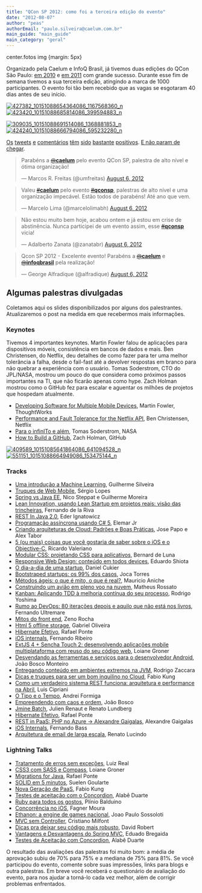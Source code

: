 ```yaml
---
title: "QCon SP 2012: como foi a terceira edição do evento"
date: "2012-08-07"
author: "peas"
authorEmail: "paulo.silveira@caelum.com.br"
main_guide: "main_guide"
main_category: "geral"
---
```


center.fotos img {margin: 5px}

Organizado pela Caelum e InfoQ Brasil, já tivemos duas edições do QCon São Paulo: [em 2010](https://blog.caelum.com.br/qconsp-2010-como-foi-o-principal-evento-de-arquitetos-e-desenvolvedores-no-brasil/) e [em 2011](https://blog.caelum.com.br/qcon-2011-como-foi-a-segunda-edicao-do-principal-evento-de-arquitetos-e-desenvolvedores-no-brasil/) com grande sucesso. Durante esse fim de semana tivemos a sua terceira edição, atingindo a marca de 1000 participantes. O evento foi tão bem recebido que as vagas se esgotaram 40 dias antes de seu início.

[![](https://blog.caelum.com.br/wp-content/uploads/2012/08/427382_10151088654364086_1167568360_n-300x200.jpg "427382_10151088654364086_1167568360_n")![](https://blog.caelum.com.br/wp-content/uploads/2012/08/423420_10151088685814086_399594883_n-300x200.jpg "423420_10151088685814086_399594883_n")](https://www.facebook.com/media/set/?set=a.10151085641544086.417874.190950799085&type=3)

[![](https://blog.caelum.com.br/wp-content/uploads/2012/08/309035_10151088691514086_1368881853_n-300x200.jpg "309035_10151088691514086_1368881853_n")![](https://blog.caelum.com.br/wp-content/uploads/2012/08/424240_10151088666794086_595232280_n-300x200.jpg "424240_10151088666794086_595232280_n")](https://www.facebook.com/media/set/?set=a.10151085641544086.417874.190950799085&type=3)

[Os](https://twitter.com/jeveaux/status/232309229476773888) [tweets](https://twitter.com/zanatabr/status/232557406125686784) [e](https://twitter.com/alfradique/status/232556580988674048) [comentários](https://twitter.com/rudolfoborges/status/232485466513997824) [têm](https://twitter.com/joaovictorino/status/232480018578673665) [sido](https://twitter.com/ninjafixes/status/232475870751756289) [bastante](https://twitter.com/marcelolimabh/status/232473938033258497) [positivos](https://twitter.com/umfreitas/status/232446824047325184). [E não param de chegar](https://twitter.com/#!/search/realtime/qconsp).

<blockquote class="twitter-tweet"><p>Parabéns a <a href="https://twitter.com/caelum"><s>@</s><b>caelum</b></a> pelo evento QCon SP, palestra de alto nível e ótima organização!</p>— Marcos R. Freitas (@umfreitas) <a href="https://twitter.com/umfreitas/status/232446824047325184" data-datetime="2012-08-06T12:03:36+00:00">August 6, 2012</a></blockquote>
<script src="//platform.twitter.com/widgets.js" charset="utf-8"></script>

<blockquote class="twitter-tweet"><p>Valeu <a href="https://twitter.com/search/%23caelum"><s>#</s><b>caelum</b></a> pelo evento <a href="https://twitter.com/search/%23qconsp"><s>#</s><b>qconsp</b></a>, palestras de alto nível e uma organização impecável. Estão todos de parabéns! Até ano que vem.</p>— Marcelo Lima (@marcelolimabh) <a href="https://twitter.com/marcelolimabh/status/232473938033258497" data-datetime="2012-08-06T13:51:20+00:00">August 6, 2012</a></blockquote>
<script src="//platform.twitter.com/widgets.js" charset="utf-8"></script>

<blockquote class="twitter-tweet"><p>Não estou muito bem hoje, acabou ontem e já estou em crise de abstinência. Nunca participei de um evento assim, esse <a href="https://twitter.com/search/%23qconsp"><s>#</s><b>qconsp</b></a> vicia!</p>— Adalberto Zanata (@zanatabr) <a href="https://twitter.com/zanatabr/status/232557406125686784" data-datetime="2012-08-06T19:23:00+00:00">August 6, 2012</a></blockquote>
<script src="//platform.twitter.com/widgets.js" charset="utf-8"></script>

<blockquote class="twitter-tweet"><p>Qcon SP 2012 - Excelente evento! Parabéns a <a href="https://twitter.com/caelum"><s>@</s><b>caelum</b></a> e <a href="https://twitter.com/infoqbrasil"><s>@</s><b>infoqbrasil</b></a> pela realização!</p>— George Alfradique (@alfradique) <a href="https://twitter.com/alfradique/status/232556580988674048" data-datetime="2012-08-06T19:19:44+00:00">August 6, 2012</a></blockquote>
<script src="//platform.twitter.com/widgets.js" charset="utf-8"></script>

## Algumas palestras divulgadas

Coletamos aqui os slides disponibilizados por alguns dos palestrantes. Atualizaremos o post na medida em que recebermos mais informações.

### Keynotes

Tivemos 4 importantes keynotes. Martin Fowler falou de aplicações para dispositivos móveis, consistência em bancos de dados e mais. Ben Christensen, do Netflix, deu detalhes de como fazer para ter uma melhor tolerância a falha, desde o fail-fast até a devolver respostas em branco para não quebrar a experiência com o usuário. Tomas Soderstrom, CTO do JPL/NASA, mostrou um pouco do que considera como próximos passos importantes na TI, que não ficarão apenas como hype. Zach Holman mostrou como o GitHub fez para escalar e aguentar os milhões de projetos que hospedam atualmente.

- [Developing Software for Multiple Mobile Devices](http://www.martinfowler.com/articles/multiMobile/), Martin Fowler, ThoughtWorks
- [Performance and Fault Tolerance for the Netflix API](https://speakerdeck.com/u/benjchristensen/p/performance-and-fault-tolerance-for-the-netflix-api-qcon-sao-paulo), Ben Christensen, Netflix
- [Para o infinITo e além](http://prezi.com/5pt5hgflj3ah/to-infinity-and-beyond/?auth_key=4433faf57961988041cfd419c2c27f9aaf579ad4), Tomas Soderstrom, NASA
- [How to Build a GitHub](http://zachholman.com/talk/how-to-build-a-github), Zach Holman, GitHub

[![](https://blog.caelum.com.br/wp-content/uploads/2012/08/409589_10151085641864086_641094528_n-300x168.jpg "409589_10151085641864086_641094528_n")![](https://blog.caelum.com.br/wp-content/uploads/2012/08/551151_10151088664949086_153475144_n-300x200.jpg "551151_10151088664949086_153475144_n")](https://www.facebook.com/media/set/?set=a.10151085641544086.417874.190950799085&type=3)

### Tracks

- [Uma introdução a Machine Learning](http://www.slideshare.net/guilhermecaelum/introducao-a-machine-learning-na-educacao), Guilherme Silveira
- [Truques de Web Mobile](http://sergiolopes.org/palestra-mobile-web/), Sérgio Lopes
- [Spring vs Java EE](http://www.slideshare.net/gui0rafa/spring-vs-java-ee-qconsp-2012), Nico Steppat e Guilherme Moreira
- [Lean Innovation, usando Lean Startup em projetos reais: visão das trincheiras](http://blog.concretesolutions.com.br/2012/08/lean-startup-das-trincheiras-qcon-2012/), Fernando de la Riva
- [REST In Java 2.0](http://jogano10.com/qcon-sp-2012/), Eder Ignatowicz
- [Programação assíncrona usando C# 5](http://elemarjr.net/2012/08/05/sobre-o-qcon-sp-minha-apresentacao-e-algumas-impressoes/), Elemar Jr
- [Criando arquiteturas de Cloud: Padrões e Boas Práticas](http://www.slideshare.net/AmazonWebServicesLATAM/palestra-na-qconsp-com-peixe-urbano-sobre-arquiteturas-cloud), Jose Papo e Alex Tabor
- [5 (ou mais) coisas que você gostaria de saber sobre o iOS e o Objective-C](http://www.slideshare.net/RicardoValeriano/qcon-sp-2012-5-ou-mais-coisas-que-voc-gostaria-de-saber-sobre-o-ios-e-o-objectivec), Ricardo Valeriano
- [Modular CSS: projetando CSS para aplicativos](http://www.slideshare.net/bernarddeluna/modular-css-projetando-css-para-aplicativos), Bernard de Luna
- [Responsive Web Design: conteúdo em todos devices](http://www.slideshare.net/eshiota/responsive-web-design-e-a-ubiquidade-da-web), Eduardo Shiota
- [O dia-a-dia de uma startup](http://www.agileandart.com/2012/08/05/o-dia-a-dia-em-um-startup/), Daniel Cukier
- [Bootstraped startups: os 99% dos casos](http://www.slideshare.net/jocatorres/bootstraped-startups), Joca Torres
- [Métodos ágeis: o que é mito, o que é real?](http://www.slideshare.net/mauricioaniche/mtodos-geis-o-que-folclore-e-o-que-real-qcon-sp-2012), Mauricio Aniche
- [Construindo um avião em pleno voo na nuvem](http://www.slideshare.net/matheusrossato/qconsp-2012-construindo-um-avio-em-pleno-vo-na-nuvem), Matheus Rossato
- [Kanban: Aplicando TDD à melhoria contínua do seu processo](http://www.slideshare.net/rodrigoy/kanban-aplicando-tdd-melhoria-contnua-do-seu-processo), Rodrigo Yoshima
- [Rumo ao DevOps: 80 iterações depois e aquilo que não está nos livros](http://www.slideshare.net/feroult/rumo-ao-devops), Fernando Ultremare
- [Mitos do front end](http://talks.zenorocha.com/2012/qconsp/), Zeno Rocha
- [Html 5 offline storage](http://www.slideshare.net/gabrielso/html5-offline-storage), Gabriel Oliveira
- [Hibernate Efetivo](http://www.slideshare.net/rponte/hibernate-efetivo-qconsp2012), Rafael Ponte
- [iOS internals](https://speakerdeck.com/u/ferbass/p/ios-internals), Fernando Ribeiro
- [ExtJS 4 + Sencha Touch 2: desenvolvendo aplicações mobile multiplataforma com reuso do seu código web](http://www.slideshare.net/loianeg/qconsp-2012-sencha-touch-2-mobile-multiplataforma), Loiane Groner
- [Desvendando as ferramentas e serviços para o desenvolvedor Android](http://www.slideshare.net/joaobmonteiro/desvendando-as-ferramentas-e-servios-para-o-desenvolvedor-android), João Bosco Monteiro
- [Entregando conteúdo em ambientes extremos na JVM](http://www.slideshare.net/rzdrigo/entregando-contedo-em-ambientes-extremos-na-jvm), Rodrigo Zaccara
- [Dicas e truques para ser um bom inquilino no Cloud](http://www.slideshare.net/fabiokung/dicas-e-truques-para-ser-um-bom-inquilino-no-cloud), Fabio Kung
- [Como um verdadeiro sistema REST funciona: arquitetura e performance na Abril](http://www.slideshare.net/lfcipriani/como-um-verdadeiro-sistema-rest-funciona-arquitetura-e-performance-na-abril), Luis Cipriani
- [O Tipo e o Tempo](http://www.slideshare.net/andreiformiga/o-tipo-e-o-tempo), Andrei Formiga
- [Empreendendo com caos e ordem](http://www.slideshare.net/joaoboscoapf/empreendendo-com-caos-e-ordem-qconsp-2012), João Bosco
- [Jmine Batch](http://www.jmine.com.br/jmine/index.php/en/menu-home/11-cat-english/cat-news-en/97-qconsp-2012-en), Julien Renaut e Renato Lundberg
- [Hibernate Efetivo](http://www.slideshare.net/rponte/hibernate-efetivo-qconsp2012), Rafael Ponte
- [REST in PaaS: PHP no Azure -> Alexandre Gaigalas](https://speakerdeck.com/u/alganet/p/rest-in-paas), Alexandre Gaigalas
- [iOS Internals](https://speakerdeck.com/u/ferbass/p/ios-internals), Fernando Bass
- [Arquitetura de email de larga escala](http://www.slideshare.net/rlucindo/arquitetura-de-email-de-larga-escala-14034351), Renato Lucindo

### Lightning Talks

- [Tratamento de erros sem exceções](https://docs.google.com/presentation/pub?id=1WA42a00ZZn8jAFMYYohkzKS2VEt1mnoH5LsCWSg1I1E&start=false&loop=false&delayms=3000#slide=id.p), Luiz Real
- [CSS3 com SASS e Compass](http://www.slideshare.net/loianeg/qconsp-2012-css3-com-sass-e-compass), Loiane Groner
- [Migrations for Java](http://www.slideshare.net/rponte/migrations-for-java), Rafael Ponte
- [SOLID em 5 minutos](https://docs.google.com/file/d/0B_UeB3-AaNz6UXNheEhya0wxWTg/edit), Suelen Goularte
- [Nova Geração de PaaS](http://www.slideshare.net/fabiokung/lightning-talk-nova-gerao-de-paas), Fabio Kung
- [Testes de aceitação com o Concordion](http://www.slideshare.net/alabeduarte/testes-de-aceitao-com-o-concordion), Alabê Duarte
- [Ruby para todos os gostos](http://pbalduino.github.com/qcon2012/), Plínio Balduino
- [Concorrência no iOS](http://www.slideshare.net/seufagner/concorrncia-no-ios-13865723), Fagner Moura
- [Ethanon: a engine de games nacional](http://www.slideshare.net/joaopaulosossoloti/qconsp-2012-lightning-talk-de-ethanon-engine), Joao Paulo Sossoloti
- [MVC sem Controller](http://www.slideshare.net/cmilfont/mvc-sem-controller), Cristiano Milfont
- [Dicas pra deixar seu código mais robusto](http://www.slideshare.net/while42/apresentacao-dicas-robustez), David Robert
- [Vantagens e Desvantagens do Spring MVC](http://www.slideshare.net/eduardo.bregaida/spring-mvc-qconsp), Eduado Bregaida
- [Testes de Aceitação com Concordion](http://www.slideshare.net/alabeduarte/testes-de-aceitao-com-o-concordion), Alabê Duarte

O resultado das avaliações das palestras foi muito bom: a média de aprovação subiu de 70% para 75% e a mediana de 75% para 81%. Se você participou do evento, comente sobre suas impressões, links para blogs e outra palestras. Em breve você receberá o questionário de avaliação do evento, para nos ajudar a torná-lo cada vez melhor, além de corrigir problemas enfrentados.
